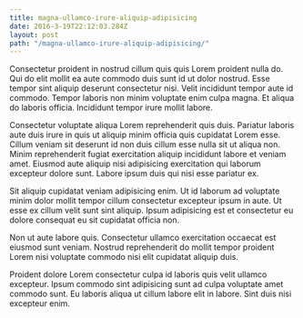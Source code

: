 ```yaml
---
title: magna-ullamco-irure-aliquip-adipisicing
date: 2016-3-19T22:12:03.284Z
layout: post
path: "/magna-ullamco-irure-aliquip-adipisicing/"
---
```


Consectetur proident in nostrud cillum quis quis Lorem proident nulla do. Qui do elit mollit ea aute commodo duis sunt id ut dolor nostrud. Esse tempor sint aliquip deserunt consectetur nisi. Velit incididunt tempor aute id commodo. Tempor laboris non minim voluptate enim culpa magna. Et aliqua do laboris officia. Incididunt tempor irure mollit labore.

Consectetur voluptate aliqua Lorem reprehenderit quis duis. Pariatur laboris aute duis irure in quis ut aliquip minim officia quis cupidatat Lorem esse. Cillum veniam sit deserunt id non duis cillum esse nulla sit ut aliqua non. Minim reprehenderit fugiat exercitation aliquip incididunt labore et veniam amet. Eiusmod aute aliquip nisi adipisicing exercitation qui laborum excepteur dolore sunt. Labore ipsum duis qui nisi esse pariatur ex.

Sit aliquip cupidatat veniam adipisicing enim. Ut id laborum ad voluptate minim dolor mollit tempor cillum consectetur excepteur ipsum in aute. Ut esse ex cillum velit sunt sint aliquip. Ipsum adipisicing est et consectetur eu dolore consequat eu sit cupidatat officia non.

Non ut aute labore quis. Consectetur ullamco exercitation occaecat est eiusmod sunt veniam. Nostrud reprehenderit do mollit tempor proident Lorem nisi voluptate commodo nisi elit cupidatat aliquip duis.

Proident dolore Lorem consectetur culpa id laboris quis velit ullamco excepteur. Ipsum commodo sint adipisicing sunt ad culpa voluptate amet commodo sunt. Eu laboris aliqua ut cillum labore elit in labore. Sint duis nisi excepteur enim.